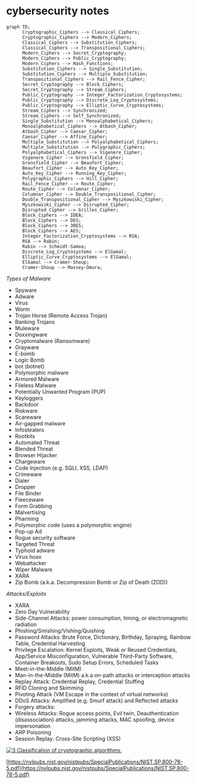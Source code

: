 # cybersecurity notes

```mermaid
graph TD;
      Cryptographic_Ciphers --> Classical_Ciphers;
      Cryptographic_Ciphers --> Modern_Ciphers;
      Classical_Ciphers --> Substitution_Ciphers;
      Classical_Ciphers --> Transpositional_Ciphers;
      Modern_Ciphers --> Secret_Cryptography;
      Modern_Ciphers --> Public_Cryptography;
      Modern_Ciphers --> Hash_Functions;
      Substitution_Ciphers --> Single_Substitution;
      Substitution_Ciphers --> Multiple_Substitution;
      Transpositional_Ciphers --> Rail_Fence_Cipher;
      Secret_Cryptography --> Block_Ciphers;
      Secret_Cryptography --> Stream_Ciphers;
      Public_Cryptography --> Integer_Factorization_Cryptosystems;
      Public_Cryptography --> Discrete_Log_Cryptosystems;
      Public_Cryptography --> Elliptic_Curve_Cryptosystems;
      Stream_Ciphers --> Synchronized;
      Stream_Ciphers --> Self_Synchronized;
      Single_Substitution --> Monoalphabetical_Ciphers;
      Monoalphabetical_Ciphers --> Atbash_Cipher;
      Atbash_Cipher --> Caesar_Cipher;
      Caesar_Cipher --> Affine_Cipher;
      Multiple_Substitution --> Polyalphabetical_Ciphers;
      Multiple_Substitution --> Polygraphic_Ciphers;
      Polyalphabetical_Ciphers --> Vigenere_Cipher;
      Vigenere_Cipher --> Gronsfield_Cipher;
      Gronsfield_Cipher --> Beaufort_Cipher;
      Beaufort_Cipher --> Auto_Key_Cipher;
      Auto_Key_Cipher --> Running_Key_Cipher;
      Polygraphic_Ciphers --> Hill_Cipher;
      Rail_Fence_Cipher --> Route_Cipher;
      Route_Cipher --> Columnar_Cipher;
      Columnar_Cipher --> Double_Transpositional_Cipher;
      Double_Transpositional_Cipher --> Myszkowiski_Cipher;
      Myszkowiski_Cipher --> Disrupted_Cipher;
      Disrupted_Cipher --> Grilles_Cipher;
      Block_Ciphers --> IDEA;
      Block_Ciphers --> DES;
      Block_Ciphers --> 3DES;
      Block_Ciphers --> AES;
      Integer_Factorization_Cryptosystems --> RSA;
      RSA --> Rabin;
      Rabin --> Schmidt-Samoa;
      Discrete_Log_Cryptosystems --> ElGamal;
      Elliptic_Curve_Cryptosystems --> ElGamal;
      ElGamal --> Cramer-Shoup;
      Cramer-Shoup --> Massey-Omura;
```

*Types of Malware*

- Spyware
- Adware
- Virus
- Worm
- Trojan Horse (Remote Access Trojan)
- Banking Trojans
- Muleware
- Doxxingware
- Cryptomalware (Ransomware)
- Grayware
- E-bomb
- Logic Bomb
- bot (botnet)
- Polymorphic malware
- Armored Malware
- Fileless Malware
- Potentially Unwanted Program (PUP)
- Keyloggers
- Backdoor
- Riskware
- Scareware
- Air-gapped malware
- Infostealers
- Rootkits
- Automated Threat
- Blended Threat
- Browser Hijacker
- Chargeware
- Code Injection (e.g. SQLI, XSS, LDAP)
- Crimeware
- Dialer
- Dropper
- File Binder
- Fleeceware
- Form Grabbing
- Malvertising
- Pharming
- Polymorphic code (uses a polymorphic engine)
- Pop-up Ad
- Rogue security software
- Targeted Threat
- Typhoid adware
- Virus hoax
- Webattacker
- Wiper Malware
- XARA
- Zip Bomb (a.k.a. Decompression Bomb or Zip of Death (ZOD))

*Attacks/Exploits*
- XARA
- Zero Day Vulnerability
- Side-Channel Attacks: power consumption, timing, or electromagnetic radiation
- Phishing/Smishing/Vishing/Quishing
- Password Attacks: Brute Force, Dictionary, Birthday, Spraying, Rainbow Table, Credential Harvesting
- Privilege Escalation: Kernel Exploits, Weak or Reused Credentials, App/Service Misconfiguration, Vulnerable Third-Party Software, Container Breakouts, Sudo Setup Errors, Scheduled Tasks
- Meet-in-the-Middle (MitM)
- Man-in-the-Middle (MitM) a.k.a on-path attacks or interception attacks
- Replay Attack: Credential Replay, Credential Stuffing 
- RFID Cloning and Skimming
- Pivoting Attack (VM Escape in the context of virtual networks)
- DDoS Attacks: Amplified (e.g. Smurf attack) and Reflected attacks
- Forgery attacks:
- Wireless Attacks: Rogue access points, Evil twin, Deauthentication (disassociation) attacks, jamming attacks, MAC spoofing, device impersonation
- ARP Poisoning
- Session Replay: Cross-Site Scripting (XSS)


<a href="https://www.researchgate.net/figure/Classification-of-cryptographic-algorithms_fig4_330440535"><img src="https://www.researchgate.net/profile/Ki-Hyun-Jung/publication/330440535/figure/fig4/AS:715946696122370@1547706402764/Classification-of-cryptographic-algorithms.ppm" alt="3 Classification of cryptographic algorithms."/></a>

[https://nvlpubs.nist.gov/nistpubs/SpecialPublications/NIST.SP.800-78-5.pdf](https://nvlpubs.nist.gov/nistpubs/SpecialPublications/NIST.SP.800-78-5.pdf)
